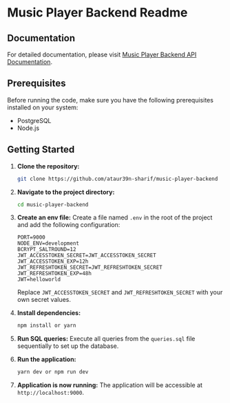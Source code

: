 # Music Player Backend Readme

## Documentation
For detailed documentation, please visit [Music Player Backend API Documentation](https://documenter.getpostman.com/view/16082702/2s9YsT6Tmk).

## Prerequisites
Before running the code, make sure you have the following prerequisites installed on your system:
- PostgreSQL
- Node.js

## Getting Started

1. **Clone the repository:**
   ```bash
   git clone https://github.com/ataur39n-sharif/music-player-backend
   ```

2. **Navigate to the project directory:**
   ```bash
   cd music-player-backend
   ```

3. **Create an env file:**
   Create a file named `.env` in the root of the project and add the following configuration:

   ```env
   PORT=9000
   NODE_ENV=development
   BCRYPT_SALTROUND=12
   JWT_ACCESSTOKEN_SECRET=JWT_ACCESSTOKEN_SECRET
   JWT_ACCESSTOKEN_EXP=12h
   JWT_REFRESHTOKEN_SECRET=JWT_REFRESHTOKEN_SECRET
   JWT_REFRESHTOKEN_EXP=48h
   JWT=helloworld
   ```

   Replace `JWT_ACCESSTOKEN_SECRET` and `JWT_REFRESHTOKEN_SECRET` with your own secret values.

4. **Install dependencies:**
   ```bash
   npm install or yarn
   ```

5. **Run SQL queries:**
   Execute all queries from the `queries.sql` file sequentially to set up the database.

6. **Run the application:**
   ```bash
   yarn dev or npm run dev
   ```

7. **Application is now running:**
   The application will be accessible at `http://localhost:9000`.

